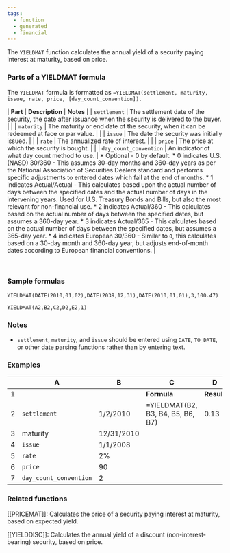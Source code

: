 ```yaml
---
tags:
  - function
  - generated
  - financial
---
```


The `YIELDMAT` function calculates the annual yield of a security paying interest at maturity, based on price.

### Parts of a YIELDMAT formula

The `YIELDMAT` formula is formatted as `=YIELDMAT(settlement, maturity, issue, rate, price, [day_count_convention]).`

| **Part** | **Description** | **Notes** |
| `settlement` | The settlement date of the security, the date after issuance when the security is delivered to the buyer. |  |
| `maturity` | The maturity or end date of the security, when it can be redeemed at face or par value. |  |
| `issue` | The date the security was initially issued. |  |
| `rate` | The annualized rate of interest. |  |
| `price` | The price at which the security is bought. |  |
| `day_count_convention` | An indicator of what day count method to use. | * Optional - 0 by default. * 0 indicates U.S. (NASD) 30/360 - This assumes 30-day months and 360-day years as per the National Association of Securities Dealers standard and performs specific adjustments to entered dates which fall at the end of months. * 1 indicates Actual/Actual - This calculates based upon the actual number of days between the specified dates and the actual number of days in the intervening years. Used for U.S. Treasury Bonds and Bills, but also the most relevant for non-financial use. * 2 indicates Actual/360 - This calculates based on the actual number of days between the specified dates, but assumes a 360-day year. * 3 indicates Actual/365 - This calculates based on the actual number of days between the specified dates, but assumes a 365-day year. * 4 indicates European 30/360 - Similar to `0`, this calculates based on a 30-day month and 360-day year, but adjusts end-of-month dates according to European financial conventions. |

​

### Sample formulas

`YIELDMAT(DATE(2010,01,02),DATE(2039,12,31),DATE(2010,01,01),3,100.47)`

`YIELDMAT(A2,B2,C2,D2,E2,1)`

### Notes

* `settlement`, `maturity`, and `issue` should be entered using `DATE`, `TO_DATE`, or other date parsing functions rather than by entering text.

### Examples

|  | **A** | **B** | C | D |
| --- | --- | --- | --- | --- |
| 1 |  |  | **Formula** | **Result** |
| 2 | `settlement` | 1/2/2010 | =YIELDMAT(B2, B3, B4, B5, B6, B7) | 0.13 |
| 3 | maturity | 12/31/2010 |  |  |
| 4 | `issue` | 1/1/2008 |  |  |
| 5 | `rate` | 2% |  |  |
| 6 | `price` | 90 |  |  |
| 7 | `day_count_convention` | 2 |  |  |

### Related functions

[[PRICEMAT]]: Calculates the price of a security paying interest at maturity, based on expected yield.

[[YIELDDISC]]: Calculates the annual yield of a discount (non-interest-bearing) security, based on price.